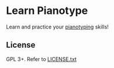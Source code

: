 # Learn Pianotype

Learn and practice your [pianotyping](https://github.com/munshkr/pianotype) skills!


## License

GPL 3+. Refer to [LICENSE.txt](LICENSE.txt)
